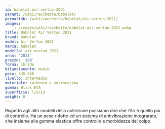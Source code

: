```yaml
---
id: babolat-air-vertuo-2021
parent: /wiki/racchette/babolat/
permalink: /wiki/racchette/babolat/air-vertuo-2021/
images:
    - /images/wiki/racchette/babolat-air-vertuo-2021.webp
title: Babolat Air Vertuo 2021
brand: babolat
model: Air Vertuo 2021
marca: babolat
modello: air vertuo 2021
anno: '2021'
prezzo: '150'
forma: ibrida
bilanciamento: medio
peso: 345-355
livello: intermedio
materiale: carbonio e vetroresina
gomma: Black EVA
superficie: liscia
weight: 8
---
```

Rispetto agli altri modelli della collezione possiamo dire che l'Air è quello più di controllo. Ha un peso ridotto ed un sistema di antivibrazione integrarato, che insieme alla gomma elastica offre controllo e morbidezza del colpo.